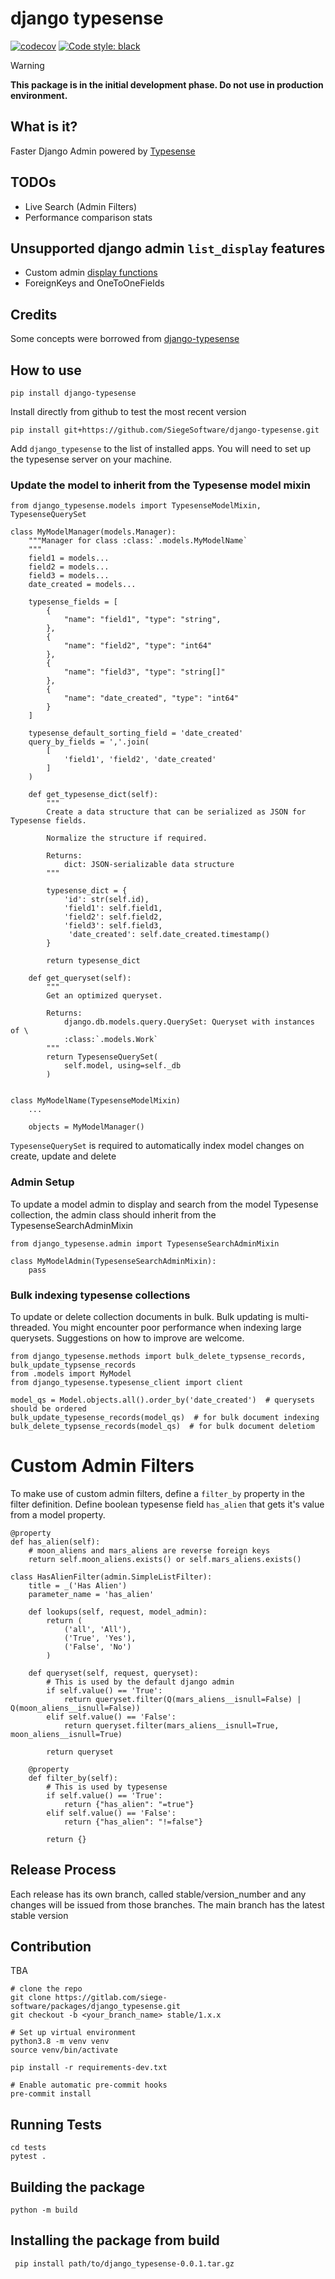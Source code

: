 # django typesense
[![codecov](https://codecov.io/gh/Siege-Software/django-typesense/branch/main/graph/badge.svg?token=S4W0E84821)](https://codecov.io/gh/Siege-Software/django-typesense)
[![Code style: black](https://img.shields.io/badge/code%20style-black-000000.svg)](https://github.com/psf/black)


> [!WARNING]  
> **This package is in the initial development phase. Do not use in production environment.**

## What is it?
Faster Django Admin powered by [Typesense](https://typesense.org/)

## TODOs
- Live Search (Admin Filters)
- Performance comparison stats

## Unsupported django admin `list_display` features
- Custom admin [display functions](https://docs.djangoproject.com/en/4.2/ref/contrib/admin/#django.contrib.admin.display)
- ForeignKeys and OneToOneFields

## Credits
Some concepts were borrowed from [django-typesense](https://github.com/jkoestinger/django-typesense)

## How to use
`pip install django-typesense`

Install directly from github to test the most recent version
```
pip install git+https://github.com/SiegeSoftware/django-typesense.git
```

Add `django_typesense` to the list of installed apps.
You will need to set up the typesense server on your machine.

### Update the model to inherit from the Typesense model mixin

```
from django_typesense.models import TypesenseModelMixin, TypesenseQuerySet

class MyModelManager(models.Manager):
    """Manager for class :class:`.models.MyModelName`
    """
    field1 = models...
    field2 = models...
    field3 = models...
    date_created = models...
    
    typesense_fields = [
        {
            "name": "field1", "type": "string",
        },
        {
            "name": "field2", "type": "int64"
        },
        {
            "name": "field3", "type": "string[]"
        },
        {
            "name": "date_created", "type": "int64"
        }
    ]

    typesense_default_sorting_field = 'date_created'
    query_by_fields = ','.join(
        [
            'field1', 'field2', 'date_created'
        ]
    )

    def get_typesense_dict(self):
        """
        Create a data structure that can be serialized as JSON for Typesense fields.

        Normalize the structure if required.

        Returns:
            dict: JSON-serializable data structure
        """

        typesense_dict = {
            'id': str(self.id),
            'field1': self.field1,
            'field2': self.field2,
            'field3': self.field3,
             'date_created': self.date_created.timestamp()
        }

        return typesense_dict

    def get_queryset(self):
        """
        Get an optimized queryset.

        Returns:
            django.db.models.query.QuerySet: Queryset with instances of \
            :class:`.models.Work`
        """
        return TypesenseQuerySet(
            self.model, using=self._db
        )


class MyModelName(TypesenseModelMixin)
    ...
    
    objects = MyModelManager()
```

`TypesenseQuerySet` is required to automatically index model changes on create, update and delete

### Admin Setup
To update a model admin to display and search from the model Typesense collection, the admin class should inherit from the TypesenseSearchAdminMixin

```
from django_typesense.admin import TypesenseSearchAdminMixin

class MyModelAdmin(TypesenseSearchAdminMixin):
    pass

```

### Bulk indexing typesense collections
To update or delete collection documents in bulk. Bulk updating is multi-threaded. 
You might encounter poor performance when indexing large querysets. Suggestions on how to improve are welcome.

```
from django_typesense.methods import bulk_delete_typsense_records, bulk_update_typsense_records
from .models import MyModel
from django_typesense.typesense_client import client

model_qs = Model.objects.all().order_by('date_created')  # querysets should be ordered
bulk_update_typesense_records(model_qs)  # for bulk document indexing
bulk_delete_typsense_records(model_qs)  # for bulk document deletiom
```

# Custom Admin Filters
To make use of custom admin filters, define a `filter_by` property in the filter definition.
Define boolean typesense field `has_alien` that gets it's value from a model property.

```
@property
def has_alien(self):
    # moon_aliens and mars_aliens are reverse foreign keys
    return self.moon_aliens.exists() or self.mars_aliens.exists()
```

```
class HasAlienFilter(admin.SimpleListFilter):
    title = _('Has Alien')
    parameter_name = 'has_alien'

    def lookups(self, request, model_admin):
        return (
            ('all', 'All'),
            ('True', 'Yes'),
            ('False', 'No')
        )

    def queryset(self, request, queryset):
        # This is used by the default django admin
        if self.value() == 'True':
            return queryset.filter(Q(mars_aliens__isnull=False) | Q(moon_aliens__isnull=False))
        elif self.value() == 'False':
            return queryset.filter(mars_aliens__isnull=True, moon_aliens__isnull=True)
            
        return queryset

    @property
    def filter_by(self):
        # This is used by typesense
        if self.value() == 'True':
            return {"has_alien": "=true"}
        elif self.value() == 'False':
            return {"has_alien": "!=false"}

        return {}
```


## Release Process
Each release has its own branch, called stable/version_number and any changes will be issued from those branches. 
The main branch has the latest stable version

## Contribution
TBA

```
# clone the repo
git clone https://gitlab.com/siege-software/packages/django_typesense.git
git checkout -b <your_branch_name> stable/1.x.x

# Set up virtual environment
python3.8 -m venv venv
source venv/bin/activate

pip install -r requirements-dev.txt

# Enable automatic pre-commit hooks
pre-commit install
```

## Running Tests
```
cd tests
pytest .
```

## Building the package
```python -m build```

## Installing the package from build
``` pip install path/to/django_typesense-0.0.1.tar.gz```
